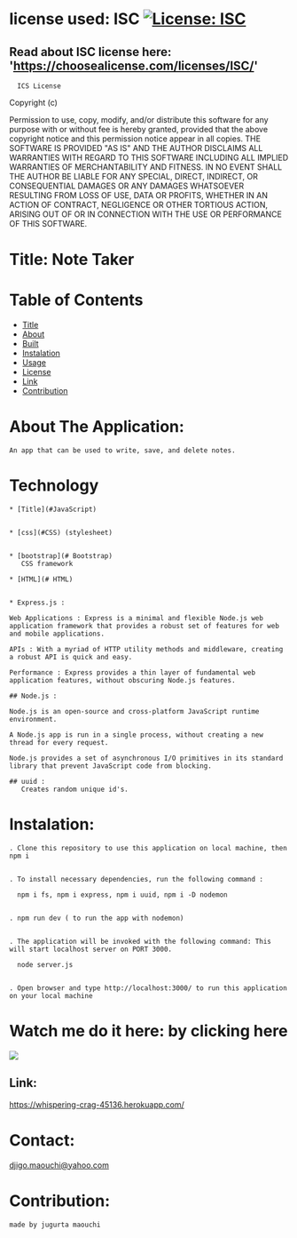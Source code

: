 
  # license used:  ISC  [![License: ISC](https://img.shields.io/badge/License-ISC-blue.svg)](https://opensource.org/licenses/ISC)

  ## Read about ISC license here:  'https://choosealicense.com/licenses/ISC/'

      ICS License
  
Copyright (c)

Permission to use, copy, modify, and/or distribute this software for any purpose with or without fee is hereby granted,
provided that the above copyright notice and this permission notice appear in all copies.
THE SOFTWARE IS PROVIDED "AS IS" AND THE AUTHOR DISCLAIMS ALL WARRANTIES WITH REGARD TO THIS SOFTWARE INCLUDING ALL IMPLIED WARRANTIES OF MERCHANTABILITY AND FITNESS.
IN NO EVENT SHALL THE AUTHOR BE LIABLE FOR ANY SPECIAL, DIRECT, INDIRECT, OR CONSEQUENTIAL DAMAGES OR ANY DAMAGES WHATSOEVER RESULTING FROM LOSS OF USE, DATA OR PROFITS,
WHETHER IN AN ACTION OF CONTRACT, NEGLIGENCE OR OTHER TORTIOUS ACTION, ARISING OUT OF OR IN CONNECTION WITH THE USE OR PERFORMANCE OF THIS SOFTWARE. 
    
  



  # Title: Note Taker



  # Table of  Contents

  * [Title](#title)
  * [About](#about)
  * [Built](#Technology)
  * [Instalation](#header.instal)
  * [Usage](header.usage)
  * [License](#header.license)
  * [Link](#link)
  * [Contribution](#header.contribution)



  # About The Application:
    An app that can be used to write, save, and delete notes.
    

  # Technology

    * [Title](#JavaScript) 


    * [css](#CSS) (stylesheet)


    * [bootstrap](# Bootstrap) 
       CSS framework 

    * [HTML](# HTML)


    * Express.js :

    Web Applications : Express is a minimal and flexible Node.js web application framework that provides a robust set of features for web and mobile applications.

    APIs : With a myriad of HTTP utility methods and middleware, creating a robust API is quick and easy.

    Performance : Express provides a thin layer of fundamental web application features, without obscuring Node.js features.

    ## Node.js :

    Node.js is an open-source and cross-platform JavaScript runtime environment.

    A Node.js app is run in a single process, without creating a new thread for every request.

    Node.js provides a set of asynchronous I/O primitives in its standard library that prevent JavaScript code from blocking.

    ## uuid :
       Creates random unique id's.
    

    
  # Instalation:

    . Clone this repository to use this application on local machine, then npm i 


    . To install necessary dependencies, run the following command :

      npm i fs, npm i express, npm i uuid, npm i -D nodemon 


    . npm run dev ( to run the app with nodemon)  
    

    . The application will be invoked with the following command: This will start localhost server on PORT 3000.

      node server.js


    . Open browser and type http://localhost:3000/ to run this application on your local machine

  


  # Watch me do it here: by clicking here 
  ![](assets/images/test.gif)





  ## Link:  
   
  https://whispering-crag-45136.herokuapp.com/


  # Contact:
  djigo.maouchi@yahoo.com



  # Contribution:
    made by jugurta maouchi 
